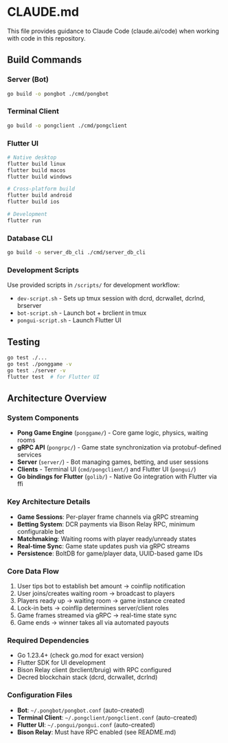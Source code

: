 # CLAUDE.md

This file provides guidance to Claude Code (claude.ai/code) when working with code in this repository.

## Build Commands

### Server (Bot)
```bash
go build -o pongbot ./cmd/pongbot
```

### Terminal Client
```bash
go build -o pongclient ./cmd/pongclient
```

### Flutter UI
```bash
# Native desktop
flutter build linux
flutter build macos  
flutter build windows

# Cross-platform build
flutter build android
flutter build ios

# Development
flutter run
```

### Database CLI
```bash
go build -o server_db_cli ./cmd/server_db_cli
```

### Development Scripts
Use provided scripts in `/scripts/` for development workflow:
- `dev-script.sh` - Sets up tmux session with dcrd, dcrwallet, dcrlnd, brserver
- `bot-script.sh` - Launch bot + brclient in tmux
- `pongui-script.sh` - Launch Flutter UI

## Testing
```bash
go test ./...
go test ./ponggame -v
go test ./server -v
flutter test  # for Flutter UI
```

## Architecture Overview

### System Components
- **Pong Game Engine** (`ponggame/`) - Core game logic, physics, waiting rooms
- **gRPC API** (`pongrpc/`) - Game state synchronization via protobuf-defined services
- **Server** (`server/`) - Bot managing games, betting, and user sessions
- **Clients** - Terminal UI (`cmd/pongclient/`) and Flutter UI (`pongui/`)
- **Go bindings for Flutter** (`golib/`) - Native Go integration with Flutter via ffi

### Key Architecture Details
- **Game Sessions**: Per-player frame channels via gRPC streaming
- **Betting System**: DCR payments via Bison Relay RPC, minimum configurable bet
- **Matchmaking**: Waiting rooms with player ready/unready states
- **Real-time Sync**: Game state updates push via gRPC streams
- **Persistence**: BoltDB for game/player data, UUID-based game IDs

### Core Data Flow
1. User tips bot to establish bet amount → coinflip notification
2. User joins/creates waiting room → broadcast to players
3. Players ready up → waiting room → game instance created
4. Lock-in bets → coinflip determines server/client roles
5. Game frames streamed via gRPC → real-time state sync
6. Game ends → winner takes all via automated payouts

### Required Dependencies
- Go 1.23.4+ (check go.mod for exact version)
- Flutter SDK for UI development
- Bison Relay client (brclient/bruig) with RPC configured
- Decred blockchain stack (dcrd, dcrwallet, dcrlnd)

### Configuration Files
- **Bot**: `~/.pongbot/pongbot.conf` (auto-created)
- **Terminal Client**: `~/.pongclient/pongclient.conf` (auto-created)  
- **Flutter UI**: `~/.pongui/pongui.conf` (auto-created)
- **Bison Relay**: Must have RPC enabled (see README.md)